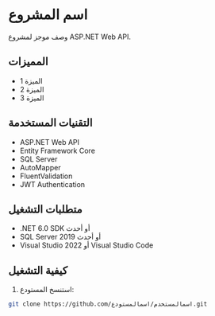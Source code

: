 # اسم المشروع

وصف موجز لمشروع ASP.NET Web API.

## المميزات

- الميزة 1
- الميزة 2
- الميزة 3

## التقنيات المستخدمة

- ASP.NET Web API
- Entity Framework Core
- SQL Server
- AutoMapper
- FluentValidation
- JWT Authentication

## متطلبات التشغيل

- .NET 6.0 SDK أو أحدث
- SQL Server 2019 أو أحدث
- Visual Studio 2022 أو Visual Studio Code

## كيفية التشغيل

1. استنسخ المستودع:
```bash
git clone https://github.com/اسمالمستخدم/اسمالمستودع.git